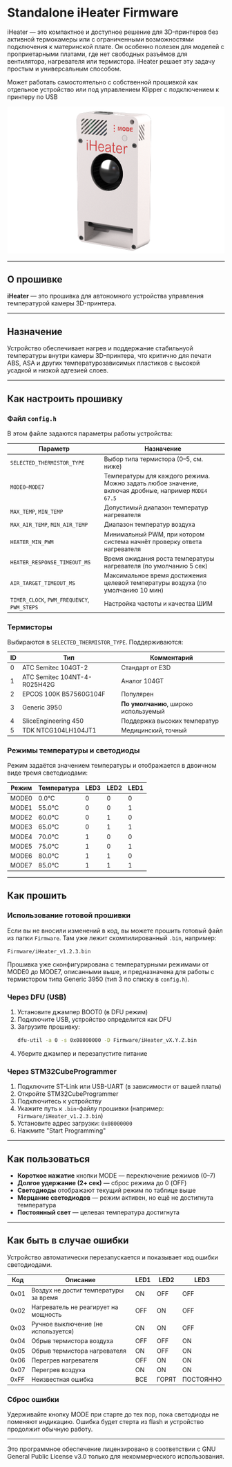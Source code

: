 # Standalone iHeater Firmware

iHeater — это компактное и доступное решение для 3D-принтеров без активной термокамеры или с ограниченными возможностями подключения к материнской плате. Он особенно полезен для моделей с проприетарными платами, где нет свободных разъёмов для вентилятора, нагревателя или термистора. iHeater решает эту задачу простым и универсальным способом.


Может работать самостоятельно с собственной прошивкой как отдельное устройство или под управлением Klipper с подключением к принтеру по USB

![iHeater](img/iHeater.png)

---

## О прошивке

**iHeater** — это прошивка для автономного устройства управления температурой камеры 3D-принтера. 

---

## Назначение

Устройство обеспечивает нагрев и поддержание стабильнуой температуры внутри камеры 3D-принтера, что критично для печати ABS, ASA и других температурозависимых пластиков с высокой усадкой и низкой адгезией слоев.

---

## Как настроить прошивку

### Файл `config.h`

В этом файле задаются параметры работы устройства:

| Параметр                                    | Назначение                                                                                          |
| ------------------------------------------- | --------------------------------------------------------------------------------------------------- |
| `SELECTED_THERMISTOR_TYPE`                  | Выбор типа термистора (0–5, см. ниже)                                                               |
| `MODE0`–`MODE7`                             | Температуры для каждого режима. Можно задать любое значение, включая дробные, например `MODE4 67.5` |
| `MAX_TEMP`, `MIN_TEMP`                      | Допустимый диапазон температур нагревателя                                                          |
| `MAX_AIR_TEMP`, `MIN_AIR_TEMP`              | Диапазон температур воздуха                                                                         |
| `HEATER_MIN_PWM`                            | Минимальный PWM, при котором система начнёт проверку ответа нагревателя                             |
| `HEATER_RESPONSE_TIMEOUT_MS`                | Время ожидания роста температуры нагревателя (по умолчанию 5 сек)                                   |
| `AIR_TARGET_TIMEOUT_MS`                     | Максимальное время достижения целевой температуры воздуха (по умолчанию 10 мин)                     |
| `TIMER_CLOCK`, `PWM_FREQUENCY`, `PWM_STEPS` | Настройка частоты и качества ШИМ                                                                    |

### Термисторы

Выбираются в `SELECTED_THERMISTOR_TYPE`. Поддерживаются:

| ID | Тип                          | Комментарий                           |
| -- | ---------------------------- | ------------------------------------- |
| 0  | ATC Semitec 104GT-2          | Стандарт от E3D                       |
| 1  | ATC Semitec 104NT-4-R025H42G | Аналог 104GT                          |
| 2  | EPCOS 100K B57560G104F       | Популярен                             |
| 3  | Generic 3950                 | **По умолчанию**, широко используемый |
| 4  | SliceEngineering 450         | Поддержка высоких температур          |
| 5  | TDK NTCG104LH104JT1          | Медицинский, точный                   |

### Режимы температуры и светодиоды

Режим задаётся значением температуры и отображается в двоичном виде тремя светодиодами:

| Режим | Температура | LED3 | LED2 | LED1 |
| ----- | ----------- | ---- | ---- | ---- |
| MODE0 | 0.0°C       | 0    | 0    | 0    |
| MODE1 | 55.0°C      | 0    | 0    | 1    |
| MODE2 | 60.0°C      | 0    | 1    | 0    |
| MODE3 | 65.0°C      | 0    | 1    | 1    |
| MODE4 | 70.0°C      | 1    | 0    | 0    |
| MODE5 | 75.0°C      | 1    | 0    | 1    |
| MODE6 | 80.0°C      | 1    | 1    | 0    |
| MODE7 | 85.0°C      | 1    | 1    | 1    |

---

## Как прошить

### Использование готовой прошивки

Если вы не вносили изменений в код, вы можете прошить готовый файл из папки `Firmware`. Там уже лежит скомпилированный `.bin`, например:

```
Firmware/iHeater_v1.2.3.bin
```

Прошивка уже сконфигурирована с температурными режимами от MODE0 до MODE7, описанными выше, и предназначена для работы с термистором типа Generic 3950 (тип 3 по списку в `config.h`).

### Через DFU (USB)

1. Установите джампер BOOT0 (в DFU режим)
2. Подключите USB, устройство определится как DFU
3. Загрузите прошивку:
   ```bash
   dfu-util -a 0 -s 0x08000000 -D Firmware/iHeater_vX.Y.Z.bin
   ```
4. Уберите джампер и перезапустите питание

### Через STM32CubeProgrammer

1. Подключите ST-Link или USB-UART (в зависимости от вашей платы)
2. Откройте STM32CubeProgrammer
3. Подключитесь к устройству
4. Укажите путь к `.bin`-файлу прошивки (например: `Firmware/iHeater_v1.2.3.bin`)
5. Установите адрес загрузки: `0x08000000`
6. Нажмите "Start Programming"

---

## Как пользоваться

- **Короткое нажатие** кнопки MODE — переключение режимов (0–7)
- **Долгое удержание (2+ сек)** — сброс режима до 0 (OFF)
- **Светодиоды** отображают текущий режим по таблице выше
- **Мерцание светодиодов** — режим активен, но ещё не достигнута температура
- **Постоянный свет** — целевая температура достигнута

---

## Как быть в случае ошибки

Устройство автоматически перезапускается и показывает код ошибки светодиодами.

| Код  | Описание                              | LED1 | LED2  | LED3      |
| ---- | ------------------------------------- | ---- | ----- | --------- |
| 0x01 | Воздух не достиг температуры за время | ON   | OFF   | OFF       |
| 0x02 | Нагреватель не реагирует на мощность  | OFF  | ON    | OFF       |
| 0x03 | Ручное выключение (не используется)   | ON   | ON    | OFF       |
| 0x04 | Обрыв термистора воздуха              | OFF  | OFF   | ON        |
| 0x05 | Обрыв термистора нагревателя          | ON   | OFF   | ON        |
| 0x06 | Перегрев нагревателя                  | OFF  | ON    | ON        |
| 0x07 | Перегрев воздуха                      | ON   | ON    | ON        |
| 0xFF | Неизвестная ошибка                    | ВСЕ  | ГОРЯТ | ПОСТОЯННО |

### Сброс ошибки

Удерживайте кнопку MODE при старте до тех пор, пока светодиоды не поменяют индикацию. Ошибка будет стерта из flash и устройство продолжит обычную работу.

---

Это программное обеспечение лицензировано в соответствии с GNU General Public License v3.0 только для некоммерческого использования.